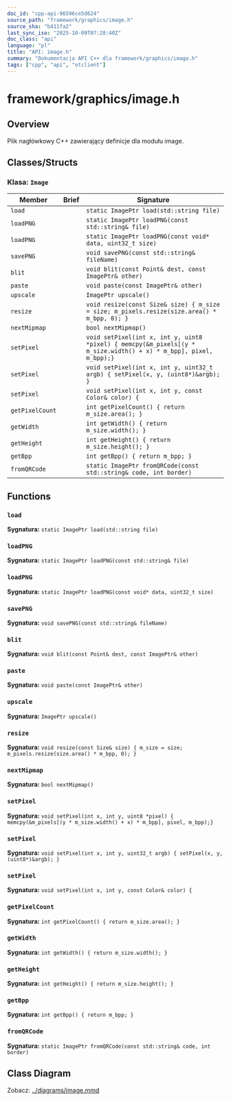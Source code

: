 ```yaml
---
doc_id: "cpp-api-96596ce5d624"
source_path: "framework/graphics/image.h"
source_sha: "b411fa2"
last_sync_iso: "2025-10-09T07:28:40Z"
doc_class: "api"
language: "pl"
title: "API: image.h"
summary: "Dokumentacja API C++ dla framework/graphics/image.h"
tags: ["cpp", "api", "otclient"]
---
```


# framework/graphics/image.h

## Overview

Plik nagłówkowy C++ zawierający definicje dla modułu image.

## Classes/Structs

### Klasa: `Image`

| Member | Brief | Signature |
|--------|-------|-----------|
| `load` |  | `static ImagePtr load(std::string file)` |
| `loadPNG` |  | `static ImagePtr loadPNG(const std::string& file)` |
| `loadPNG` |  | `static ImagePtr loadPNG(const void* data, uint32_t size)` |
| `savePNG` |  | `void savePNG(const std::string& fileName)` |
| `blit` |  | `void blit(const Point& dest, const ImagePtr& other)` |
| `paste` |  | `void paste(const ImagePtr& other)` |
| `upscale` |  | `ImagePtr upscale()` |
| `resize` |  | `void resize(const Size& size) { m_size = size; m_pixels.resize(size.area() * m_bpp, 0); }` |
| `nextMipmap` |  | `bool nextMipmap()` |
| `setPixel` |  | `void setPixel(int x, int y, uint8 *pixel) { memcpy(&m_pixels[(y * m_size.width() + x) * m_bpp], pixel, m_bpp);}` |
| `setPixel` |  | `void setPixel(int x, int y, uint32_t argb) { setPixel(x, y, (uint8*)&argb); }` |
| `setPixel` |  | `void setPixel(int x, int y, const Color& color) {` |
| `getPixelCount` |  | `int getPixelCount() { return m_size.area(); }` |
| `getWidth` |  | `int getWidth() { return m_size.width(); }` |
| `getHeight` |  | `int getHeight() { return m_size.height(); }` |
| `getBpp` |  | `int getBpp() { return m_bpp; }` |
| `fromQRCode` |  | `static ImagePtr fromQRCode(const std::string& code, int border)` |

## Functions

### `load`

**Sygnatura:** `static ImagePtr load(std::string file)`

### `loadPNG`

**Sygnatura:** `static ImagePtr loadPNG(const std::string& file)`

### `loadPNG`

**Sygnatura:** `static ImagePtr loadPNG(const void* data, uint32_t size)`

### `savePNG`

**Sygnatura:** `void savePNG(const std::string& fileName)`

### `blit`

**Sygnatura:** `void blit(const Point& dest, const ImagePtr& other)`

### `paste`

**Sygnatura:** `void paste(const ImagePtr& other)`

### `upscale`

**Sygnatura:** `ImagePtr upscale()`

### `resize`

**Sygnatura:** `void resize(const Size& size) { m_size = size; m_pixels.resize(size.area() * m_bpp, 0); }`

### `nextMipmap`

**Sygnatura:** `bool nextMipmap()`

### `setPixel`

**Sygnatura:** `void setPixel(int x, int y, uint8 *pixel) { memcpy(&m_pixels[(y * m_size.width() + x) * m_bpp], pixel, m_bpp);}`

### `setPixel`

**Sygnatura:** `void setPixel(int x, int y, uint32_t argb) { setPixel(x, y, (uint8*)&argb); }`

### `setPixel`

**Sygnatura:** `void setPixel(int x, int y, const Color& color) {`

### `getPixelCount`

**Sygnatura:** `int getPixelCount() { return m_size.area(); }`

### `getWidth`

**Sygnatura:** `int getWidth() { return m_size.width(); }`

### `getHeight`

**Sygnatura:** `int getHeight() { return m_size.height(); }`

### `getBpp`

**Sygnatura:** `int getBpp() { return m_bpp; }`

### `fromQRCode`

**Sygnatura:** `static ImagePtr fromQRCode(const std::string& code, int border)`

## Class Diagram

Zobacz: [../diagrams/image.mmd](../diagrams/image.mmd)

